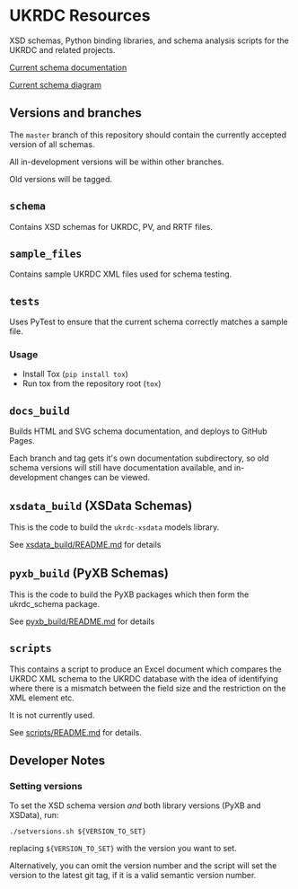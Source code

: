 # UKRDC Resources

XSD schemas, Python binding libraries, and schema analysis scripts for the UKRDC and related projects.

[Current schema documentation](https://renalreg.github.io/resources/master/)

[Current schema diagram](https://renalreg.github.io/resources/master/diagram.svg)

## Versions and branches

The `master` branch of this repository should contain the currently accepted version of all schemas.

All in-development versions will be within other branches.

Old versions will be tagged.

## `schema`

Contains XSD schemas for UKRDC, PV, and RRTF files.

## `sample_files`

Contains sample UKRDC XML files used for schema testing.

## `tests`

Uses PyTest to ensure that the current schema correctly matches a sample file.

### Usage

* Install Tox (`pip install tox`)
* Run tox from the repository root (`tox`)

## `docs_build`

Builds HTML and SVG schema documentation, and deploys to GitHub Pages.

Each branch and tag gets it's own documentation subdirectory, so old schema versions will still have documentation available, and in-development changes can be viewed.

## `xsdata_build` (XSData Schemas)

This is the code to build the `ukrdc-xsdata` models library.

See [xsdata_build/README.md](./xsdata_build/README.md) for details

## `pyxb_build` (PyXB Schemas)

This is the code to build the PyXB packages which then form the ukrdc_schema package.

See [pyxb_build/README.md](./pyxb_build/README.md) for details

## `scripts`

This contains a script to produce an Excel document which compares the UKRDC XML schema to the UKRDC database with the idea of identifying where there is a mismatch between the field size and the restriction on the XML element etc.

It is not currently used.

See [scripts/README.md](./scripts/README.md) for details.

## Developer Notes

### Setting versions

To set the XSD schema version *and* both library versions (PyXB and XSData), run:

`./setversions.sh ${VERSION_TO_SET}`

replacing `${VERSION_TO_SET}` with the version you want to set.

Alternatively, you can omit the version number and the script will set the version to the latest git tag, if it is a valid semantic version number.
